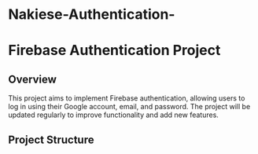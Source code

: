 # Nakiese-Authentication-
# Firebase Authentication Project

## Overview

This project aims to implement Firebase authentication, allowing users to log in using their Google account, email, and password. The project will be updated regularly to improve functionality and add new features.

## Project Structure


